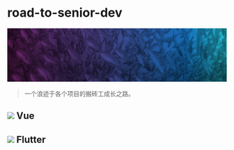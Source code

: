 # road-to-senior-dev

![open-source](./images/open-source.jpeg)

> 一个浪迹于各个项目的搬砖工成长之路。

## <image src="./images/vue-icon.png" width=20 /> Vue

## <image src="./images/flutter-icon.png" width=20 /> Flutter